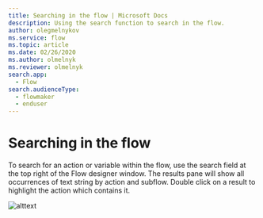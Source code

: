 ```yaml
---
title: Searching in the flow | Microsoft Docs
description: Using the search function to search in the flow.
author: olegmelnykov
ms.service: flow
ms.topic: article
ms.date: 02/26/2020
ms.author: olmelnyk
ms.reviewer: olmelnyk
search.app: 
  - Flow
search.audienceType: 
  - flowmaker
  - enduser
---
```


# Searching in the flow

To search for an action or variable within the flow, use the search field at the top right of the Flow designer window. The results pane will show all occurrences of text string by action and subflow. Double click on a result to highlight the action which contains it.

![alttext](\media\imgname.png)